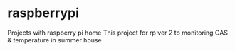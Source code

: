 # raspberrypi
Projects with raspberry pi home
This project for rp ver 2 to monitoring GAS & temperature in summer house
